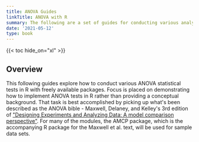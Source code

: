 ```yaml
---
title: ANOVA Guides
linkTitle: ANOVA with R
summary: The following are a set of guides for conducting various analysis of variance (ANOVA) tests in R. It's currently a work in progress and serves primarily as a an outlet for personal knowledge management, but may turn into a course some day.
date: '2021-05-12'
type: book
---
```


{{< toc hide_on="xl" >}}

## Overview
This following guides explore how to conduct various ANOVA statistical tests in R with freely available packages. Focus is placed on demonstrating how to implement ANOVA tests in R rather than providing a conceptual background. That task is best accomplished by picking up what's been described as the ANOVA bible - Maxwell, Delaney, and Kelley's 3rd edition of ["Designing Experiments and Analyzing Data: A model comparison perspective"](https://designingexperiments.com/). For many of the modules, the AMCP package, which is the accompanying R package for the Maxwell et al. text, will be used for sample data sets.

<!-- ## Topics covered in this course
- One-way ANOVA
- Welch's ANOVA
- Two-way ANOVA
- One-way ANCOVA
- Repeated measures one-way ANOVA



## Topics covered:


{{< list_children >}}
-->

<!-- ## Meet your instructor
{{< mention "admin" >}}

## FAQs
{{< spoiler text="Are there prerequisites?" >}}
There are no prequisites, but a background in upper division or graduate level statistics will come in handy.
{{< /spoiler >}}

{{< spoiler text="How often do the courses run?" >}}
Continuously, at your own pace.
{{< /spoiler >}}


{{< cta cta_text="Begin the course" cta_link="/statistics/rstats/one-way-anova" >}}

-->